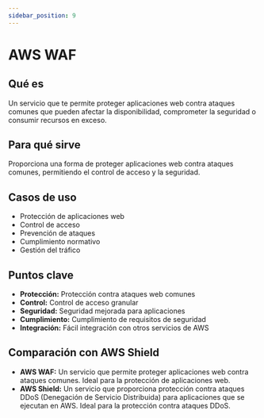 ```yaml
---
sidebar_position: 9
---
```


# AWS WAF

## Qué es
Un servicio que te permite proteger aplicaciones web contra ataques comunes que pueden afectar la disponibilidad, comprometer la seguridad o consumir recursos en exceso.

## Para qué sirve
Proporciona una forma de proteger aplicaciones web contra ataques comunes, permitiendo el control de acceso y la seguridad.

## Casos de uso
- Protección de aplicaciones web
- Control de acceso
- Prevención de ataques
- Cumplimiento normativo
- Gestión del tráfico

## Puntos clave
- **Protección:** Protección contra ataques web comunes
- **Control:** Control de acceso granular
- **Seguridad:** Seguridad mejorada para aplicaciones
- **Cumplimiento:** Cumplimiento de requisitos de seguridad
- **Integración:** Fácil integración con otros servicios de AWS

## Comparación con AWS Shield
- **AWS WAF:** Un servicio que permite proteger aplicaciones web contra ataques comunes. Ideal para la protección de aplicaciones web.
- **AWS Shield:** Un servicio que proporciona protección contra ataques DDoS (Denegación de Servicio Distribuida) para aplicaciones que se ejecutan en AWS. Ideal para la protección contra ataques DDoS. 